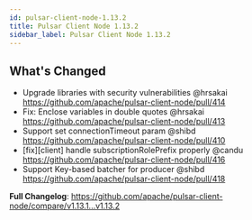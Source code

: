 ```yaml
---
id: pulsar-client-node-1.13.2
title: Pulsar Client Node 1.13.2
sidebar_label: Pulsar Client Node 1.13.2
---
```


## What's Changed
* Upgrade libraries with security vulnerabilities @hrsakai  https://github.com/apache/pulsar-client-node/pull/414
* Fix: Enclose variables in double quotes @hrsakai  https://github.com/apache/pulsar-client-node/pull/413
* Support set connectionTimeout param @shibd https://github.com/apache/pulsar-client-node/pull/410
* [fix][client] handle subscriptionRolePrefix properly @candu https://github.com/apache/pulsar-client-node/pull/416
* Support Key-based batcher for producer @shibd https://github.com/apache/pulsar-client-node/pull/418

**Full Changelog**: https://github.com/apache/pulsar-client-node/compare/v1.13.1...v1.13.2
